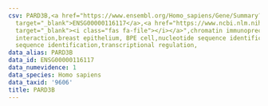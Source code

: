```yaml
---
csv: PARD3B,<a href="https://www.ensembl.org/Homo_sapiens/Gene/Summary?db=core;g=ENSG00000116117"
  target="_blank">ENSG00000116117</a>,<a href="https://www.ncbi.nlm.nih.gov/pubmed/22863008"
  target="_blank"><i class="fas fa-file"></i></a>",chromatin immunoprecipitation assay,direct
  interaction,breast epithelium, BPE cell,nucleotide sequence identification,nucleotide
  sequence identification,transcriptional regulation,
data_alias: PARD3B
data_id: ENSG00000116117
data_numevidence: 1
data_species: Homo sapiens
data_taxid: '9606'
title: PARD3B
---
```

